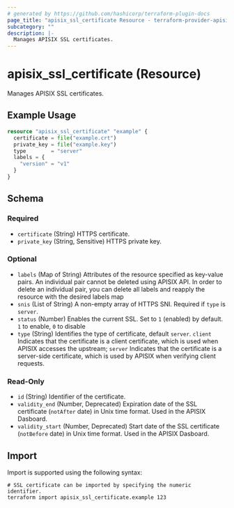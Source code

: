 ```yaml
---
# generated by https://github.com/hashicorp/terraform-plugin-docs
page_title: "apisix_ssl_certificate Resource - terraform-provider-apisix"
subcategory: ""
description: |-
  Manages APISIX SSL certificates.
---
```


# apisix_ssl_certificate (Resource)

Manages APISIX SSL certificates.

## Example Usage

```terraform
resource "apisix_ssl_certificate" "example" {
  certificate = file("example.crt")
  private_key = file("example.key")
  type        = "server"
  labels = {
    "version" = "v1"
  }
}
```

<!-- schema generated by tfplugindocs -->
## Schema

### Required

- `certificate` (String) HTTPS certificate.
- `private_key` (String, Sensitive) HTTPS private key.

### Optional

- `labels` (Map of String) Attributes of the resource specified as key-value pairs. An individual pair cannot be deleted using APISIX API. In order to delete an individual pair, you can delete all labels and reapply the resource with the desired labels map
- `snis` (List of String) A non-empty array of HTTPS SNI. Required if `type` is `server`.
- `status` (Number) Enables the current SSL. Set to `1` (enabled) by default. `1` to enable, `0` to disable
- `type` (String) Identifies the type of certificate, default `server`.
`client` Indicates that the certificate is a client certificate, which is used when APISIX accesses the upstream; `server` Indicates that the certificate is a server-side certificate, which is used by APISIX when verifying client requests.

### Read-Only

- `id` (String) Identifier of the certificate.
- `validity_end` (Number, Deprecated) Expiration date of the SSL certificate (`notAfter` date) in Unix time format. Used in the APISIX Dasboard.
- `validity_start` (Number, Deprecated) Start date of the SSL certificate (`notBefore` date) in Unix time format. Used in the APISIX Dasboard.

## Import

Import is supported using the following syntax:

```shell
# SSL certificate can be imported by specifying the numeric identifier.
terraform import apisix_ssl_certificate.example 123
```
